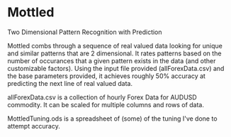 # Mottled
Two Dimensional Pattern Recognition with Prediction

Mottled combs through a sequence of real valued data looking for unique and similar patterns that are 2 dimensional. It rates patterns
based on the number of occurances that a given pattern exists in the data (and other customizable factors). Using the input file provided 
(allForexData.csv) and the base parameters provided, it achieves roughly 50% accuracy at predicting the next line of real valued data.

allForexData.csv is a collection of hourly Forex Data for AUDUSD commodity. It can be scaled for multiple columns and rows of data.

MottledTuning.ods is a spreadsheet of (some) of the tuning I've done to attempt accuracy.
